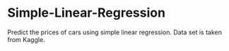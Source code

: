 # Simple-Linear-Regression
Predict the prices of cars using simple linear regression. Data set is taken from Kaggle.
